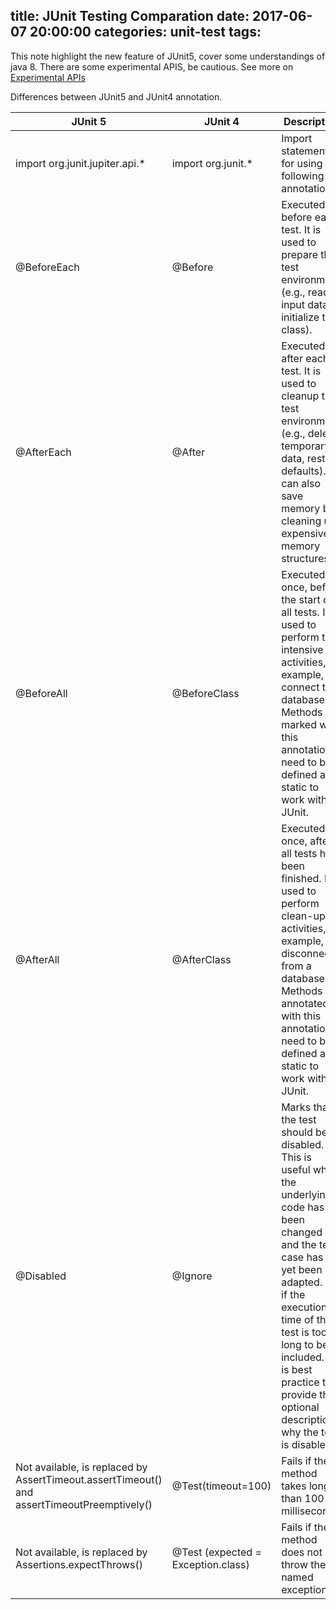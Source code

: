 title: JUnit Testing Comparation
date: 2017-06-07 20:00:00
categories: unit-test
tags:
---
This note highlight the new feature of JUnit5, cover some understandings of java 8. 
There are some experimental APIS, be cautious. See more on [Experimental APIs](http://junit.org/junit5/docs/current/user-guide/#api-evolution-experimental-apis)
<!-- more -->
Differences between JUnit5 and JUnit4 annotation.

| JUnit 5                                                      | JUnit 4                            | Description                                                  |
| ------------------------------------------------------------ | ---------------------------------- | ------------------------------------------------------------ |
| import org.junit.jupiter.api.*                               | import org.junit.*                 | Import statement for using the following annotations.        |
| @BeforeEach                                                  | @Before                            | Executed before each test. It is used to prepare the test environment (e.g., read input data, initialize the class). |
| @AfterEach                                                   | @After                             | Executed after each test. It is used to cleanup the test environment (e.g., delete temporary data, restore defaults). It can also save memory by cleaning up expensive memory structures. |
| @BeforeAll                                                   | @BeforeClass                       | Executed once, before the start of all tests. It is used to perform time intensive activities, for example, to connect to a database. Methods marked with this annotation need to be defined as static to work with JUnit. |
| @AfterAll                                                    | @AfterClass                        | Executed once, after all tests have been finished. It is used to perform clean-up activities, for example, to disconnect from a database. Methods annotated with this annotation need to be defined as static to work with JUnit. |
| @Disabled                                                    | @Ignore                            | Marks that the test should be disabled. This is useful when the underlying code has been changed and the test case has not yet been adapted. Or if the execution time of this test is too long to be included. It is best practice to provide the optional description, why the test is disabled. |
| Not available, is replaced by AssertTimeout.assertTimeout() and assertTimeoutPreemptively() | @Test(timeout=100)                 | Fails if the method takes longer than 100 milliseconds.      |
| Not available, is replaced by Assertions.expectThrows()      | @Test (expected = Exception.class) | Fails if the method does not throw the named exception.      |